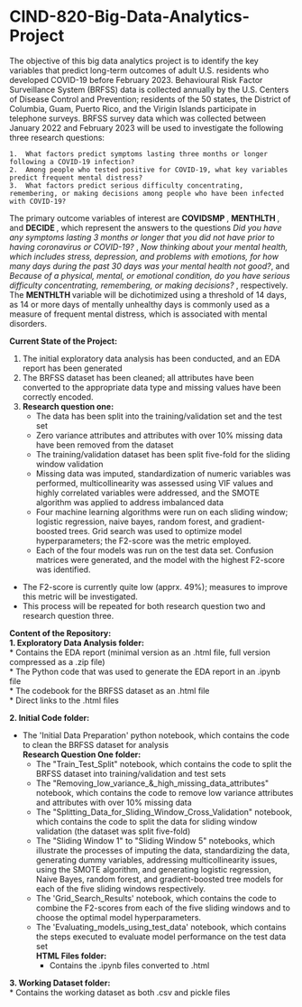 # CIND-820-Big-Data-Analytics-Project

The objective of this big data analytics project is to identify the key variables that predict long-term outcomes of adult U.S. residents who developed COVID-19 before February 2023. Behavioural Risk Factor Surveillance System (BRFSS) data is collected annually by the U.S. Centers of Disease Control and Prevention; residents of the 50 states, the District of Columbia, Guam, Puerto Rico, and the Virigin Islands participate in telephone surveys. BRFSS survey data which was collected between January 2022 and February 2023 will be used to investigate the following three research questions:  

    1.	What factors predict symptoms lasting three months or longer following a COVID-19 infection? 
    2.	Among people who tested positive for COVID-19, what key variables predict frequent mental distress? 
    3.	What factors predict serious difficulty concentrating, remembering, or making decisions among people who have been infected with COVID-19? 

The primary outcome variables of interest are <b> COVIDSMP </b>, <b> MENTHLTH </b>, and <b> DECIDE </b>, which represent the answers to the questions <i>Did you have any symptoms lasting 3 months or longer that you did not have prior to having coronavirus or COVID-19? </i>, <i>Now thinking about your mental health, which includes stress, depression, and problems with emotions, for how many days during the past 30 days was your mental health not good?</i>, and <i> Because of a physical, mental, or emotional condition, do you have serious difficulty concentrating, remembering, or making decisions? </i>, respectively. The <b> MENTHLTH </b> variable will be dichotimized using a threshold of 14 days, as 14 or more days of mentally unhealthy days is commonly used as a measure of frequent mental distress, which is associated with mental disorders. 

<b>Current State of the Project: </b>
1. The initial exploratory data analysis has been conducted, and an EDA report has been generated
2. The BRFSS dataset has been cleaned; all attributes have been converted to the appropriate data type and missing values have been correctly encoded.
3. <b>Research question one: </b>
   * The data has been split into the training/validation set and the test set 
   * Zero variance attributes and attributes with over 10% missing data have been removed from the dataset 
   * The training/validation dataset has been split five-fold for the sliding window validation 
   * Missing data was imputed, standardization of numeric variables was performed, multicollinearity was assessed using VIF values and highly correlated variables were addressed, and the SMOTE algorithm was applied to address imbalanced
    data 
   * Four machine learning algorithms were run on each sliding window; logistic regression, naive bayes, random forest, and gradient-boosted trees. Grid search was used to optimize model hyperparameters; the F2-score was the metric
    employed. 
   * Each of the four models was run on the test data set. Confusion matrices were generated, and the model with the highest F2-score was identified. 

* The F2-score is currently quite low (apprx. 49%); measures to improve this metric will be investigated. <br>
* This process will be repeated for both research question two and research question three. 

<b>Content of the Repository: </b> <br>
<b>1. Exploratory Data Analysis folder:</b> <br>
    * Contains the EDA report (minimal version as an .html file, full version compressed as a .zip file)  <br>
    * The Python code that was used to generate the EDA report in an .ipynb file <br>
    * The codebook for the BRFSS dataset as an .html file <br>
    * Direct links to the .html files 

<b>2. Initial Code folder:</b>
   * The 'Initial Data Preparation' python notebook, which contains the code to clean the BRFSS dataset for analysis <br> 
    <b>Research Question One folder: </b>
        * The "Train_Test_Split" notebook, which contains the code to split the BRFSS dataset into training/validation and test sets 
        * The "Removing_low_variance_&_high_missing_data_attributes" notebook, which contains the code to remove low variance attributes and attributes with over 10% missing data 
        * The "Splitting_Data_for_Sliding_Window_Cross_Validation" notebook, which contains the code to split the data for sliding window validation (the dataset was split five-fold)
        * The "Sliding Window 1" to "Sliding Window 5" notebooks, which illustrate the processes of imputing the data, standardizing the data, generating dummy variables, addressing multicollinearity issues, using the SMOTE algorithm, and
           generating logistic regression, Naive Bayes, random forest, and gradient-boosted tree models for each of the five sliding windows respectively. 
        * The 'Grid_Search_Results' notebook, which contains the code to combine the F2-scores from each of the five sliding windows and to choose the optimal model hyperparameters. 
        * The 'Evaluating_models_using_test_data' notebook, which contains the steps executed to evaluate model performance on the test data set <br>
    <b>HTML Files folder: </b>
            * Contains the .ipynb files converted to .html <br>

<b> 3. Working Dataset folder: </b> <br> 
    * Contains the working dataset as both .csv and pickle files 



